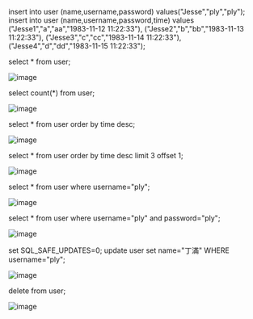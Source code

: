insert into user (name,username,password) values("Jesse","ply","ply");
insert into user (name,username,password,time) values
("Jesse1","a","aa","1983-11-12 11:22:33"),
("Jesse2","b","bb","1983-11-13 11:22:33"),
("Jesse3","c","cc","1983-11-14 11:22:33"),
("Jesse4","d","dd","1983-11-15 11:22:33");

select * from user;

![image](https://user-images.githubusercontent.com/54828912/112367620-1f117700-8d15-11eb-9c74-6c1675364249.png)

select count(*) from user;

![image](https://user-images.githubusercontent.com/54828912/112368904-8b40aa80-8d16-11eb-99ab-c1810ec1abdc.png)

select * from user order by time desc;

![image](https://user-images.githubusercontent.com/54828912/112369682-6c8ee380-8d17-11eb-91ea-da09f88e0d6c.png)

select * from user order by time desc limit 3 offset 1;

![image](https://user-images.githubusercontent.com/54828912/112370910-f0959b00-8d18-11eb-879b-7133805fe445.png)

select * from user where username="ply";

![image](https://user-images.githubusercontent.com/54828912/112371220-541fc880-8d19-11eb-954f-eb45c7fc7c39.png)

select * from user where username="ply" and password="ply";

![image](https://user-images.githubusercontent.com/54828912/112371819-035c9f80-8d1a-11eb-8bf3-5015065c173d.png)

set SQL_SAFE_UPDATES=0;
update user 
set name="丁滿" 
WHERE username="ply";

![image](https://user-images.githubusercontent.com/54828912/112443805-5705d200-8d88-11eb-8947-08b74472d4d7.png)

delete from user;

![image](https://user-images.githubusercontent.com/54828912/112444210-c4196780-8d88-11eb-9c55-766e5e1e9704.png)




